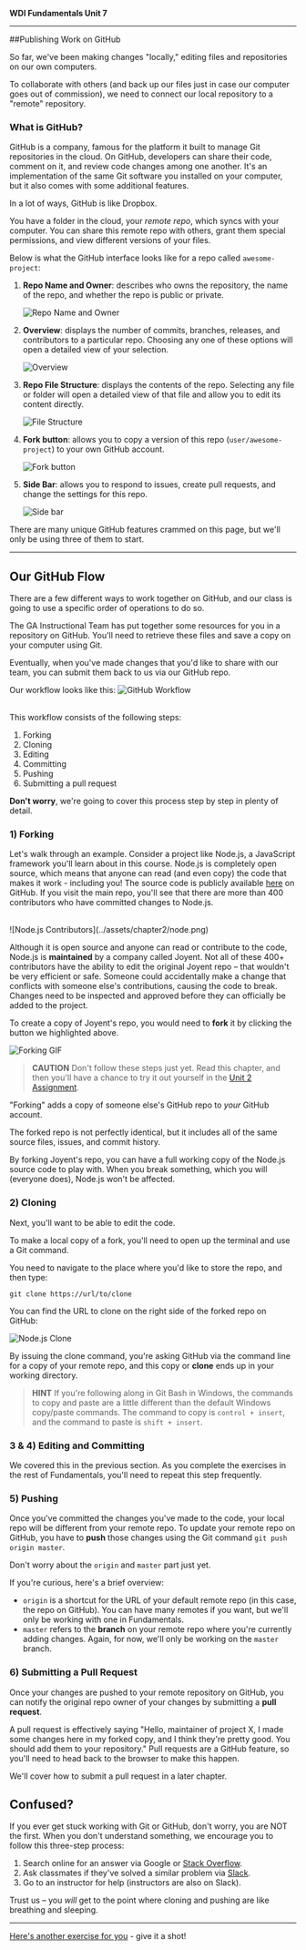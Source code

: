 **WDI Fundamentals Unit 7**

---

##Publishing Work on GitHub

So far, we've been making changes "locally," editing files and repositories on our own computers.

To collaborate with others (and back up our files just in case our computer goes out of commission), we need to connect our local repository to a "remote" repository.

### What is GitHub?

GitHub is a company, famous for the platform it built to manage Git repositories in the cloud. On GitHub, developers can share their code, comment on it, and review code changes among one another. It's an implementation of the same Git software you installed on your computer, but it also comes with some additional features.

In a lot of ways, GitHub is like Dropbox.

You have a folder in the cloud, your *remote repo*, which syncs with your computer. You can share this remote repo with others, grant them special permissions, and view different versions of your files.

Below is what the GitHub interface looks like for a repo called `awesome-project`:

1) **Repo Name and Owner**: describes who owns the repository, the name of the repo, and whether the repo is public or private.

	![Repo Name and Owner](../assets/chapter2/username_github.gif)

2) **Overview**: displays the number of commits, branches, releases, and contributors to a particular repo. Choosing any one of these options will open a detailed view of your selection.

	![Overview](../assets/chapter2/overview_github.gif)

3) **Repo File Structure**: displays the contents of the repo. Selecting any file or folder will open a detailed view of that file and allow you to edit its content directly.

	![File Structure](../assets/chapter2/contents_github.gif)

4) **Fork button**: allows you to copy a version of this repo (`user/awesome-project`) to your own GitHub account.

	![Fork button](../assets/chapter2/fork_github.gif)

5) **Side Bar**: allows you to respond to issues, create pull requests, and change the settings for this repo.

	![Side bar](../assets/chapter2/sidebar_github.gif)

There are many unique GitHub features crammed on this page, but we'll only be using three of them to start.

---


## Our GitHub Flow

There are a few different ways to work together on GitHub, and our class is going to use a specific order of operations to do so.

The GA Instructional Team has put together some resources for you in a repository on GitHub. You'll need to retrieve these files and save a copy on your computer using Git.

Eventually, when you've made changes that you'd like to share with our team, you can submit them back to us via our GitHub repo.

Our workflow looks like this:
![GitHub Workflow](../assets/chapter2/github_workflow.gif)
<br><br>

This workflow consists of the following steps:

1) Forking
2) Cloning
3) Editing
4) Committing
5) Pushing
6) Submitting a pull request

**Don't worry**, we're going to cover this process step by step in plenty of detail.



### 1) Forking

Let's walk through an example. Consider a project like Node.js, a JavaScript framework you'll learn about in this course. Node.js is completely open source, which means that anyone can read (and even copy) the code that makes it work - including you! The source code is publicly available [here](https://github.com/joyent/node) on GitHub. If you visit the main repo, you'll see that there are more than 400 contributors who have committed changes to Node.js.

<br>
![Node.js Contributors](../assets/chapter2/node.png)
<br>

Although it is open source and anyone can read or contribute to the code, Node.js is **maintained** by a company called Joyent. Not all of these 400+ contributors have the ability to edit the original Joyent repo – that wouldn't be very efficient or safe. Someone could accidentally make a change that conflicts with someone else's contributions, causing the code to break. Changes need to be inspected and approved before they can officially be added to the project.

To create a copy of Joyent's repo, you would need to **fork** it by clicking the button we highlighted above.

![Forking GIF](../assets/chapter2/fork_node.gif)


> **CAUTION** Don't follow these steps just yet. Read this chapter, and then you'll have a chance to try it out yourself in the [Unit 2 Assignment](09_assessment.md).

"Forking" adds a copy of someone else's GitHub repo to *your* GitHub account.

The forked repo is not perfectly identical, but it includes all of the same source files, issues, and commit history.

By forking Joyent's repo, you can have a full working copy of the Node.js source code to play with. When you break something, which you will (everyone does), Node.js won't be affected.




### 2) Cloning

Next, you'll want to be able to edit the code.

To make a local copy of a fork, you'll need to open up the terminal and use a Git command.

You need to navigate to the place where you'd like to store the repo, and then type:

```
git clone https://url/to/clone
```

You can find the URL to clone on the right side of the forked repo on GitHub:

![Node.js Clone](../assets/chapter2/node_clone.png)

By issuing the clone command, you're asking GitHub via the command line for a copy of your remote repo, and this copy or **clone** ends up in your working directory.

> **HINT** If you're following along in Git Bash in Windows, the commands to copy and paste are a little different than the default Windows copy/paste commands. The command to copy is `control + insert`, and the command to paste is `shift + insert`.


### 3 & 4) Editing and Committing

We covered this in the previous section. As you complete the exercises in the rest of Fundamentals, you'll need to repeat this step frequently.

### 5) Pushing

Once you've committed the changes you've made to the code, your local repo will be different from your remote repo. To update your remote repo on GitHub, you have to **push** those changes using the Git command `git push origin master`.

Don't worry about the `origin` and `master` part just yet.

If you're curious, here's a brief overview:
* `origin` is a shortcut for the URL of your default remote repo (in this case, the repo on GitHub). You can have many remotes if you want, but we'll only be working with one in Fundamentals.
* `master` refers to the **branch** on your remote repo where you're currently adding changes. Again, for now, we'll only be working on the `master` branch.


### 6) Submitting a Pull Request

Once your changes are pushed to your remote repository on GitHub, you can notify the original repo owner of your changes by submitting a **pull request**.

A pull request is effectively saying "Hello, maintainer of project X, I made some changes here in my forked copy, and I think they're pretty good. You should add them to your repository." Pull requests are a GitHub feature, so you'll need to head back to the browser to make this happen.

We'll cover how to submit a pull request in a later chapter.


## Confused?

If you ever get stuck working with Git or GitHub, don't worry, you are NOT the first. When you don't understand something, we encourage you to follow this three-step process:

1. Search online for an answer via Google or [Stack Overflow](http://stackoverflow.com).
2. Ask classmates if they've solved a similar problem via [Slack](https://ga-students.slack.com/).
3. Go to an instructor for help (instructors are also on Slack).

Trust us – you *will* get to the point where cloning and pushing are like breathing and sleeping.

---

[Here's another exercise for you](07_exercise.md) - give it a shot!

